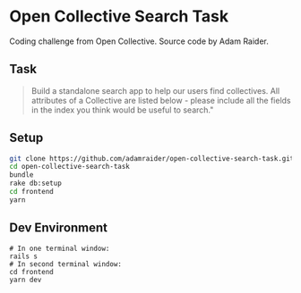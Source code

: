 # Open Collective Search Task

Coding challenge from Open Collective. Source code by Adam Raider.

## Task

> Build a standalone search app to help our users find collectives. All attributes of a Collective are listed below - please include all the fields in the index you think would be useful to search."

## Setup

```bash
git clone https://github.com/adamraider/open-collective-search-task.git
cd open-collective-search-task
bundle
rake db:setup
cd frontend
yarn
```

## Dev Environment

```
# In one terminal window:
rails s
# In second terminal window:
cd frontend
yarn dev
```